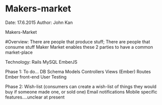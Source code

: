 # Makers-market
Date: 17.6.2015 Author: John Kan

Makers-Market

#Overview: There are people that produce stuff; There are people that consume stuff Maker Market enables these 2 parties to have a common market-place

Technology:
Rails
MySQL
EmberJS

Phase 1:
To do...
DB Schema
Models
Controllers
Views (Ember)
Routes
Ember
front-end User Testing

Phase 2:
Wish-list (consumers can create a wish-list of things they would buy if someone made one, or sold one)
Email notifications
Mobile specific features....unclear at present
